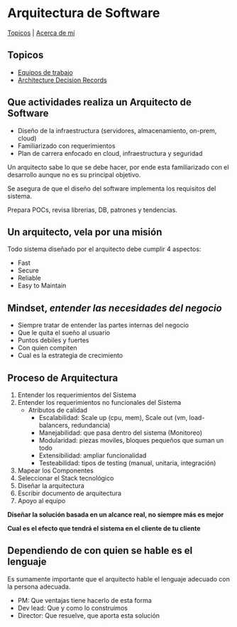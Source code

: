 # Arquitectura de Software

[Topicos]() | [Acerca de mí](/me.md)

## Topicos

- [Equipos de trabajo](/teams.md)
- [Architecture Decision Records](/adr.md)

## Que actividades realiza un Arquitecto de Software

- Diseño de la infraestructura (servidores, almacenamiento, on-prem, cloud)
- Familiarizado con requerimientos
- Plan de carrera enfocado en cloud, infraestructura y seguridad

Un arquitecto sabe lo que se debe hacer, por ende esta familiarizado con el desarrollo aunque no es su principal objetivo.

Se asegura de que el diseño del software implementa los requisitos del sistema.

Prepara POCs, revisa librerias, DB, patrones y tendencias.

## Un arquitecto, vela por una misión

Todo sistema diseñado por el arquitecto debe cumplir 4 aspectos:

- Fast
- Secure
- Reliable
- Easy to Maintain

## Mindset, _entender las necesidades del negocio_

- Siempre tratar de entender las partes internas del negocio
- Que le quita el sueño al usuario
- Puntos debiles y fuertes
- Con quien compiten
- Cual es la estrategia de crecimiento

## Proceso de Arquitectura

1. Entender los requerimientos del Sistema
2. Entender los requerimientos no funcionales del Sistema
   - Atributos de calidad
     - Escalabilidad: Scale up (cpu, mem), Scale out (vm, load-balancers, redundancia)
     - Manejabilidad: que pasa dentro del sistema (Monitoreo)
     - Modularidad: piezas moviles, bloques pequeños que suman un todo
     - Extensibilidad: ampliar funcionalidad
     - Testeabilidad: tipos de testing (manual, unitaria, integración)
3. Mapear los Componentes
4. Seleccionar el Stack tecnológico
5. Diseñar la arquitectura
6. Escribir documento de arquitectura
7. Apoyo al equipo

**Diseñar la solución basada en un alcance real, no siempre más es mejor**

**Cual es el efecto que tendrá el sistema en el cliente de tu cliente**

## Dependiendo de con quien se hable es el lenguaje

Es sumamente importante que el arquitecto hable el lenguaje adecuado con la persona adecuada.

- PM: Que ventajas tiene hacerlo de esta forma
- Dev lead: Que y como lo construimos
- Director: Que resuelve, que aporta esta solución
